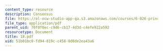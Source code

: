 ```yaml
---
content_type: resource
description: Consensus
file: https://ol-ocw-studio-app-qa.s3.amazonaws.com/courses/6-826-principles-of-computer-systems-spring-2002/51b01bc0fd94819cc4588d6de2ea43a6_18.pdf
file_type: application/pdf
parent_uid: 70f0f0ec-c9d6-cb17-4d3d-c4efe922a592
resourcetype: Document
title: 18.pdf
uid: 51b01bc0-fd94-819c-c458-8d6de2ea43a6
---
```

